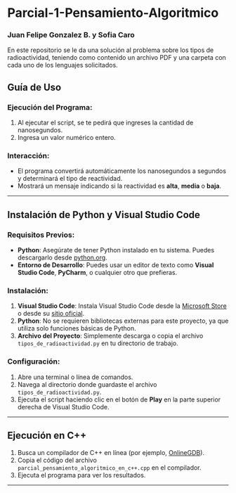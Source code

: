 # Parcial-1-Pensamiento-Algoritmico
### Juan Felipe Gonzalez B. y Sofia Caro

En este repositorio se le da una solución al problema sobre los tipos de radioactividad, teniendo como contenido un archivo PDF y una carpeta con cada uno de los lenguajes solicitados.

## Guía de Uso

### Ejecución del Programa:
1. Al ejecutar el script, se te pedirá que ingreses la cantidad de nanosegundos.
2. Ingresa un valor numérico entero.

### Interacción:
- El programa convertirá automáticamente los nanosegundos a segundos y determinará el tipo de reactividad.
- Mostrará un mensaje indicando si la reactividad es **alta**, **media** o **baja**.

---

## Instalación de Python y Visual Studio Code

### Requisitos Previos:
- **Python**: Asegúrate de tener Python instalado en tu sistema. Puedes descargarlo desde [python.org](https://www.python.org/).
- **Entorno de Desarrollo**: Puedes usar un editor de texto como **Visual Studio Code**, **PyCharm**, o cualquier otro que prefieras.

### Instalación:
1. **Visual Studio Code**: Instala Visual Studio Code desde la [Microsoft Store](https://apps.microsoft.com/) o desde su [sitio oficial](https://code.visualstudio.com/).
2. **Python**: No se requieren bibliotecas externas para este proyecto, ya que utiliza solo funciones básicas de Python.
3. **Archivo del Proyecto**: Simplemente descarga o copia el archivo `tipos_de_radioactividad.py` en tu directorio de trabajo.

### Configuración:
1. Abre una terminal o línea de comandos.
2. Navega al directorio donde guardaste el archivo `tipos_de_radioactividad.py`.
3. Ejecuta el script haciendo clic en el botón de **Play** en la parte superior derecha de Visual Studio Code.

---

## Ejecución en C++

1. Busca un compilador de C++ en línea (por ejemplo, [OnlineGDB](https://www.onlinegdb.com/)).
2. Copia el código del archivo `parcial_pensamiento_algoritmico_en_c++.cpp` en el compilador.
3. Ejecuta el programa para ver los resultados.

---
